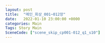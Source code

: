 ```yaml
---
layout: post
title:  "메인_회상_001~012장"
date:   2022-01-10 23:00:00 +0000
categories: Main
Tags: Story Main
SceneCode: ["scene_skip_cp001-012_q1_s10"]
---
```

